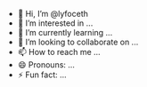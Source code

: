 - 👋 Hi, I’m @lyfoceth
- 👀 I’m interested in ...
- 🌱 I’m currently learning ...
- 💞️ I’m looking to collaborate on ...
- 📫 How to reach me ...
- 😄 Pronouns: ...
- ⚡ Fun fact: ...

<!---
lyfoceth/lyfoceth is a ✨ special ✨ repository because its `README.md` (this file) appears on your GitHub profile.
You can click the Preview link to take a look at your changes.
--->
